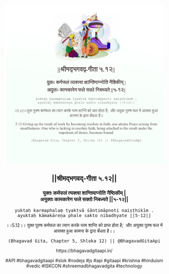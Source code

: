 <img src="../../asset/BG_5_12.png"/>
<center><h2>||श्रीमद्‍भगवद्‍-गीता ५.१२||</h2>
<h3>युक्तः कर्मफलं त्यक्त्वा शान्तिमाप्नोति नैष्ठिकीम् |<br/>अयुक्तः कामकारेण फले सक्तो निबध्यते ||५-१२||</h3>
<pre>yuktaḥ karmaphalaṃ tyaktvā śāntimāpnoti naiṣṭhikīm .<br/>ayuktaḥ kāmakāreṇa phale sakto nibadhyate ||5-12||</pre>
<p>।।5.12।। युक्त पुरुष कर्मफल का त्याग करके परम शान्ति को प्राप्त होता है;  और अयुक्त पुरुष फल में आसक्त हुआ कामना के द्वारा बँधता है।।</p>
<pre>(Bhagavad Gita, Chapter 5, Shloka 12) || @BhagavadGitaApi</pre><p>https://bhagavadgitaapi.in/</p><p>#API #bhagavadgitaapi #slok #nodejs #js #api #gitaapi #krishna #hinduism #vedic #ISKCON #shreemadbhagavadgita #technology</p></center>